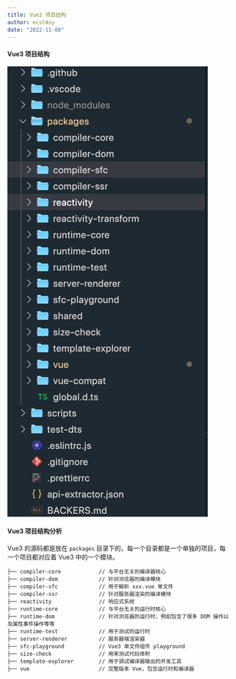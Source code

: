 ```yaml
---
title: Vue3 项目结构
author: ecstAsy
date: "2022-11-08"
---
```


#### Vue3 项目结构

![Vue3 项目结构](../../assets/vue-source-structure.png)

#### Vue3 项目结构分析

Vue3 的源码都是放在 `packages` 目录下的，每一个目录都是一个单独的项目，每一个项目都对应着 Vue3 中的一个模块。

```
├── compiler-core            // 与平台无关的编译器核心
├── compiler-dom             // 针对浏览器的编译模块
├── compiler-sfc             // 用于解析 xxx.vue 单文件
├── compiler-ssr             // 针对服务器渲染的编译模块
├── reactivity               // 响应式系统
├── runtime-core             // 与平台无关的运行时核心
├── runtime-dom              // 针对浏览器的运行时，例如包含了很多 DOM 操作以及属性事件操作等等
├── runtime-test             // 用于测试的运行时
├── server-renderer          // 服务器端渲染器
├── sfc-playground           // Vue3 单文件组件 playground
├── size-check               // 用来测试代码体积
├── template-explorer        // 用于调试编译器输出的开发工具
├── vue                      // 完整版本 Vue，包含运行时和编译器
```

